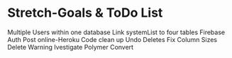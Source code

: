 Stretch-Goals & ToDo List
=========================
Multiple Users within one database
Link systemList to four tables
Firebase Auth
Post online-Heroku
Code clean up
Undo Deletes
Fix Column Sizes
Delete Warning
Ivestigate Polymer Convert
